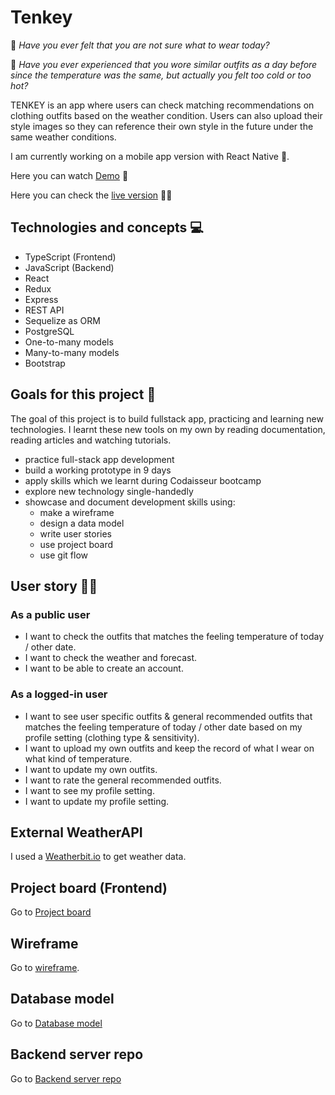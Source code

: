 # Tenkey

:thinking: _Have you ever felt that you are not sure what to wear today?_

:sneezing_face: _Have you ever experienced that you wore similar outfits as a day before since the temperature was the same, but actually you felt too cold or too hot?_

TENKEY is an app where users can check matching recommendations on
clothing outfits based on the weather condition. Users can also upload their style images so they can reference their own style in the future under the same weather conditions.

I am currently working on a mobile app version with React Native :calling:.

Here you can watch [Demo]() :eyes:

Here you can check the [live version](https://tenkey.netlify.app/) :technologist:

## Technologies and concepts :computer:

- TypeScript (Frontend)
- JavaScript (Backend)
- React
- Redux
- Express
- REST API
- Sequelize as ORM
- PostgreSQL
- One-to-many models
- Many-to-many models
- Bootstrap

## Goals for this project :tada:

The goal of this project is to build fullstack app, practicing and learning new technologies. I learnt these new tools on my own by reading documentation, reading articles and watching tutorials.

- practice full-stack app development
- build a working prototype in 9 days
- apply skills which we learnt during Codaisseur bootcamp
- explore new technology single-handedly
- showcase and document development skills using:
  - make a wireframe
  - design a data model
  - write user stories
  - use project board
  - use git flow

## User story :tipping_hand_woman:

### As a public user

- I want to check the outfits that matches the feeling temperature of today / other date.
- I want to check the weather and forecast.
- I want to be able to create an account.

### As a logged-in user

- I want to see user specific outfits & general recommended outfits that matches the feeling temperature of today / other date based on my profile setting (clothing type & sensitivity).
- I want to upload my own outfits and keep the record of what I wear on what kind of temperature.
- I want to update my own outfits.
- I want to rate the general recommended outfits.
- I want to see my profile setting.
- I want to update my profile setting.

## External WeatherAPI

I used a [Weatherbit.io](https://www.weatherbit.io/) to get weather data.

## Project board (Frontend)

Go to [Project board](https://github.com/RenaWagner/tenkey-client/projects/1)

## Wireframe

Go to [wireframe](https://wireframepro.mockflow.com/view/Ma7e3869bfb80383dc5ed1d0fc57660501617968583426).

## Database model

Go to [Database model](https://dbdiagram.io/d/60634435ecb54e10c33dfaa7)

## Backend server repo

Go to [Backend server repo](https://github.com/RenaWagner/tenkey-server)

